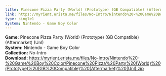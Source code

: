 ```yaml
---
title: Pinecone Pizza Party (World) (Prototype) (GB Compatible) (Aftermarket) (Unl)
link: https://myrient.erista.me/files/No-Intro/Nintendo%20-%20Game%20Boy%20Color/Pinecone%20Pizza%20Party%20(World)%20(Prototype)%20(GB%20Compatible)%20(Aftermarket)%20(Unl).zip
type: single1
System: Nintendo - Game Boy Color
---
```

<b>Game:</b> Pinecone Pizza Party (World) (Prototype) (GB Compatible) (Aftermarket) (Unl)<br>
<b>System:</b> Nintendo - Game Boy Color<br>
<b>Collection:</b> No-Intro<br>
<b>Download:</b> https://myrient.erista.me/files/No-Intro/Nintendo%20-%20Game%20Boy%20Color/Pinecone%20Pizza%20Party%20(World)%20(Prototype)%20(GB%20Compatible)%20(Aftermarket)%20(Unl).zip